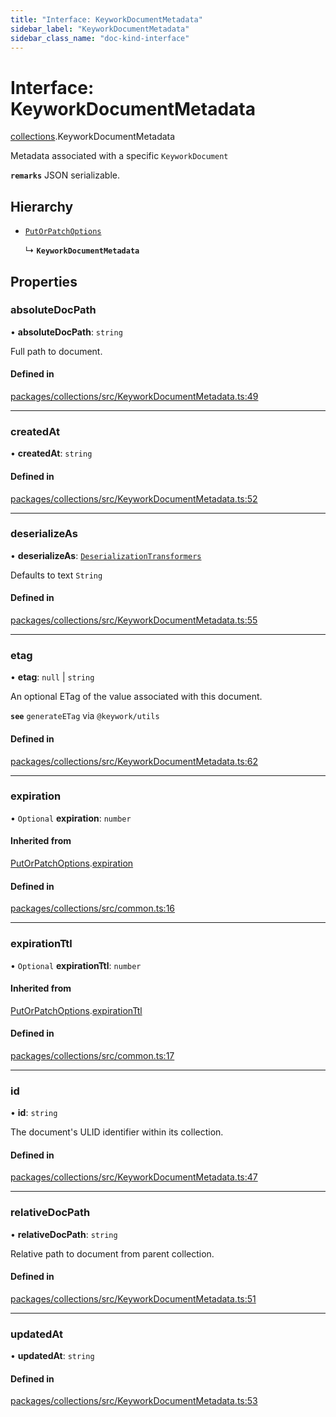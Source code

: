 ```yaml
---
title: "Interface: KeyworkDocumentMetadata"
sidebar_label: "KeyworkDocumentMetadata"
sidebar_class_name: "doc-kind-interface"
---
```


# Interface: KeyworkDocumentMetadata

[collections](../modules/collections).KeyworkDocumentMetadata

Metadata associated with a specific `KeyworkDocument`

**`remarks`** JSON serializable.

## Hierarchy

- [`PutOrPatchOptions`](collections.PutOrPatchOptions)

  ↳ **`KeyworkDocumentMetadata`**

## Properties

### absoluteDocPath

• **absoluteDocPath**: `string`

Full path to document.

#### Defined in

[packages/collections/src/KeyworkDocumentMetadata.ts:49](https://github.com/nirrius/keywork/blob/6b5e3cc/packages/collections/src/KeyworkDocumentMetadata.ts#L49)

___

### createdAt

• **createdAt**: `string`

#### Defined in

[packages/collections/src/KeyworkDocumentMetadata.ts:52](https://github.com/nirrius/keywork/blob/6b5e3cc/packages/collections/src/KeyworkDocumentMetadata.ts#L52)

___

### deserializeAs

• **deserializeAs**: [`DeserializationTransformers`](../modules/collections#deserializationtransformers)

Defaults to text `String`

#### Defined in

[packages/collections/src/KeyworkDocumentMetadata.ts:55](https://github.com/nirrius/keywork/blob/6b5e3cc/packages/collections/src/KeyworkDocumentMetadata.ts#L55)

___

### etag

• **etag**: ``null`` \| `string`

An optional ETag of the value associated with this document.

**`see`** `generateETag` via `@keywork/utils`

#### Defined in

[packages/collections/src/KeyworkDocumentMetadata.ts:62](https://github.com/nirrius/keywork/blob/6b5e3cc/packages/collections/src/KeyworkDocumentMetadata.ts#L62)

___

### expiration

• `Optional` **expiration**: `number`

#### Inherited from

[PutOrPatchOptions](collections.PutOrPatchOptions).[expiration](collections.PutOrPatchOptions#expiration)

#### Defined in

[packages/collections/src/common.ts:16](https://github.com/nirrius/keywork/blob/6b5e3cc/packages/collections/src/common.ts#L16)

___

### expirationTtl

• `Optional` **expirationTtl**: `number`

#### Inherited from

[PutOrPatchOptions](collections.PutOrPatchOptions).[expirationTtl](collections.PutOrPatchOptions#expirationttl)

#### Defined in

[packages/collections/src/common.ts:17](https://github.com/nirrius/keywork/blob/6b5e3cc/packages/collections/src/common.ts#L17)

___

### id

• **id**: `string`

The document's ULID identifier within its collection.

#### Defined in

[packages/collections/src/KeyworkDocumentMetadata.ts:47](https://github.com/nirrius/keywork/blob/6b5e3cc/packages/collections/src/KeyworkDocumentMetadata.ts#L47)

___

### relativeDocPath

• **relativeDocPath**: `string`

Relative path to document from parent collection.

#### Defined in

[packages/collections/src/KeyworkDocumentMetadata.ts:51](https://github.com/nirrius/keywork/blob/6b5e3cc/packages/collections/src/KeyworkDocumentMetadata.ts#L51)

___

### updatedAt

• **updatedAt**: `string`

#### Defined in

[packages/collections/src/KeyworkDocumentMetadata.ts:53](https://github.com/nirrius/keywork/blob/6b5e3cc/packages/collections/src/KeyworkDocumentMetadata.ts#L53)
